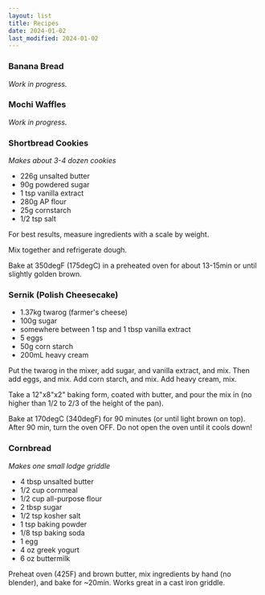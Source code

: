 ```yaml
---
layout: list
title: Recipes
date: 2024-01-02
last_modified: 2024-01-02
---
```


### Banana Bread ###

_Work in progress._

### Mochi Waffles ###

_Work in progress._

### Shortbread Cookies ###
_Makes about 3-4 dozen cookies_
- 226g unsalted butter
- 90g powdered sugar
- 1 tsp vanilla extract
- 280g AP flour
- 25g cornstarch
- 1/2 tsp salt

For best results, measure ingredients with a scale by weight.

Mix together and refrigerate dough.

Bake at 350degF (175degC) in a preheated oven for about 13-15min or until slightly golden brown.

### Sernik (Polish Cheesecake) ###

- 1.37kg twarog (farmer's cheese)
- 100g sugar
- somewhere between 1 tsp and 1 tbsp vanilla extract
- 5 eggs
- 50g corn starch
- 200mL heavy cream

Put the twarog in the mixer, add sugar, and vanilla extract, and mix.
Then add eggs, and mix.
Add corn starch, and mix.
Add heavy cream, mix.

Take a 12"x8"x2" baking form, coated with butter, and pour the mix in (no higher than 1/2 to 2/3 of the height of the pan).

Bake at 170degC (340degF) for 90 minutes (or until light brown on top).
After 90 min, turn the oven OFF.
Do not open the oven until it cools down!

### Cornbread ###
_Makes one small lodge griddle_

- 4 tbsp unsalted butter
- 1/2 cup cornmeal
- 1/2 cup all-purpose flour
- 2 tbsp sugar
- 1/2 tsp kosher salt
- 1 tsp baking powder
- 1/8 tsp baking soda
- 1 egg
- 4 oz greek yogurt
- 6 oz buttermilk

Preheat oven (425F) and brown butter, mix ingredients by hand (no blender), and bake for ~20min. Works great in a cast iron griddle.
